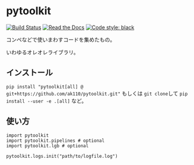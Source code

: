 # pytoolkit

[![Build Status](https://github.com/ak110/pytoolkit/actions/workflows/python-app.yml/badge.svg)](https://github.com/ak110/pytoolkit/actions/workflows/python-app.yml)
[![Read the Docs](https://readthedocs.org/projects/ak110-pytoolkit/badge/?version=latest)](https://ak110-pytoolkit.readthedocs.io/ja/latest/?badge=latest)
[![Code style: black](https://img.shields.io/badge/code%20style-black-000000.svg)](https://github.com/psf/black)

コンペなどで使いまわすコードを集めたもの。

いわゆるオレオレライブラリ。

## インストール

`pip install "pytoolkit[all] @ git+https://github.com/ak110/pytoolkit.git"` もしくは `git clone`して `pip install --user -e .[all]` など。

## 使い方

```
import pytoolkit
import pytoolkit.pipelines # optional
import pytoolkit.lgb # optional

pytoolkit.logs.init("path/to/logfile.log")
```
